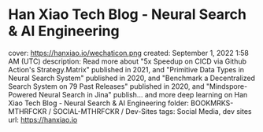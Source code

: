 # Han Xiao Tech Blog - Neural Search & AI Engineering

cover: https://hanxiao.io/wechaticon.png
created: September 1, 2022 1:58 AM (UTC)
description: Read more about "5x Speedup on CICD via Github Action's Strategy.Matrix" published in 2021, and "Primitive Data Types in Neural Search System" published in 2020, and "Benchmark a Decentralized Search System on 79 Past Releases" published in 2020, and "Mindspore-Powered Neural Search in Jina" publish... and more deep learning on Han Xiao Tech Blog - Neural Search & AI Engineering
folder: BOOKMRKS-MTHRFCKR / SOCIAL-MTHRFCKR / Dev-Sites
tags: Social Media, dev sites
url: https://hanxiao.io